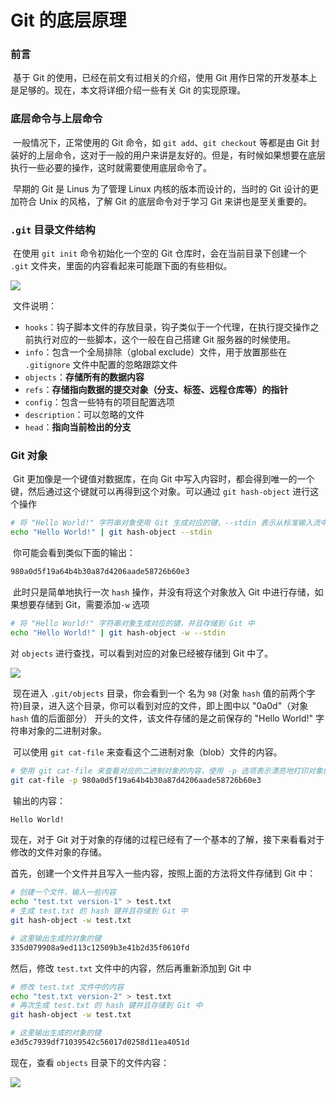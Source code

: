 # Git 的底层原理

### 前言

​	基于 Git 的使用，已经在前文有过相关的介绍，使用 Git 用作日常的开发基本上是足够的。现在，本文将详细介绍一些有关 Git 的实现原理。



### 底层命令与上层命令

​	一般情况下，正常使用的 Git 命令，如 `git add`、`git checkout` 等都是由 Git 封装好的上层命令，这对于一般的用户来讲是友好的。但是，有时候如果想要在底层执行一些必要的操作，这时就需要使用底层命令了。

​	早期的  Git 是 Linus 为了管理 Linux 内核的版本而设计的，当时的 Git 设计的更加符合 Unix 的风格，了解 Git 的底层命令对于学习 Git 来讲也是至关重要的。



### `.git` 目录文件结构

​	在使用 `git init` 命令初始化一个空的 Git 仓库时，会在当前目录下创建一个 `.git` 文件夹，里面的内容看起来可能跟下面的有些相似。

<img src="https://s3.jpg.cm/2021/08/31/IJe6G8.png">

​	文件说明：

- `hooks`：钩子脚本文件的存放目录，钩子类似于一个代理，在执行提交操作之前执行对应的一些脚本，这个一般在自己搭建 Git 服务器的时候使用。
- `info`：包含一个全局排除（global exclude）文件，用于放置那些在 `.gitignore` 文件中配置的忽略跟踪文件
- `objects`：**存储所有的数据内容**
- `refs`：**存储指向数据的提交对象（分支、标签、远程仓库等）的指针**
- `config`：包含一些特有的项目配置选项
- `description`：可以忽略的文件
- `head`：**指向当前检出的分支**



### Git 对象

​	Git 更加像是一个键值对数据库，在向 Git 中写入内容时，都会得到唯一的一个键，然后通过这个键就可以再得到这个对象。可以通过 `git hash-object` 进行这个操作

```bash
# 将 "Hello World!" 字符串对象使用 Git 生成对应的键，--stdin 表示从标准输入流中获取对象，如果不指定 --stdin 选项，那么就需要在命令行尾部添加对应的存储文件路径
echo "Hello World!" | git hash-object --stdin
```

​	你可能会看到类似下面的输出：

```bash
980a0d5f19a64b4b30a87d4206aade58726b60e3
```

​	此时只是简单地执行一次 `hash` 操作，并没有将这个对象放入 Git 中进行存储，如果想要存储到 Git，需要添加`-w` 选项

```bash
# 将 "Hello World!" 字符串对象生成对应的键，并且存储到 Git 中
echo "Hello World!" | git hash-object -w --stdin
```

对 `objects` 进行查找，可以看到对应的对象已经被存储到 Git 中了。

<img src="https://s3.jpg.cm/2021/08/31/IJ6q3f.png">

​	现在进入 `.git/objects` 目录，你会看到一个 名为 `98` (对象 `hash` 值的前两个字符)目录，进入这个目录，你可以看到对应的文件，即上图中以 "0a0d"（对象 `hash` 值的后面部分） 开头的文件，该文件存储的是之前保存的 "Hello World!" 字符串对象的二进制对象。

​	可以使用 `git cat-file` 来查看这个二进制对象（blob）文件的内容。

```bash
# 使用 git cat-file 来查看对应的二进制对象的内容，使用 -p 选项表示漂亮地打印对象的内容
git cat-file -p 980a0d5f19a64b4b30a87d4206aade58726b60e3
```

​	输出的内容：

```bash
Hello World!
```

现在，对于 Git 对于对象的存储的过程已经有了一个基本的了解，接下来看看对于修改的文件对象的存储。

首先，创建一个文件并且写入一些内容，按照上面的方法将文件存储到 Git 中：

```bash
# 创建一个文件，输入一些内容
echo "test.txt version-1" > test.txt
# 生成 test.txt 的 hash 键并且存储到 Git 中
git hash-object -w test.txt

# 这里输出生成的对象的键
335d079908a9ed113c12509b3e41b2d35f0610fd
```

然后，修改 `test.txt` 文件中的内容，然后再重新添加到 Git 中

```bash
# 修改 test.txt 文件中的内容
echo "test.txt version-2" > test.txt
# 再次生成 test.txt 的 hash 键并且存储到 Git 中
git hash-object -w test.txt

# 这里输出生成的对象的键
e3d5c7939df71039542c56017d0258d11ea4051d
```

现在，查看 `objects` 目录下的文件内容：

<img src="https://s3.jpg.cm/2021/08/31/IJ6fd2.png" >



​	